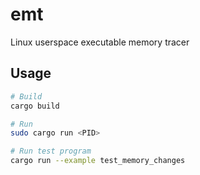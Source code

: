 # emt
Linux userspace executable memory tracer

## Usage

```bash
# Build
cargo build

# Run
sudo cargo run <PID>

# Run test program
cargo run --example test_memory_changes
